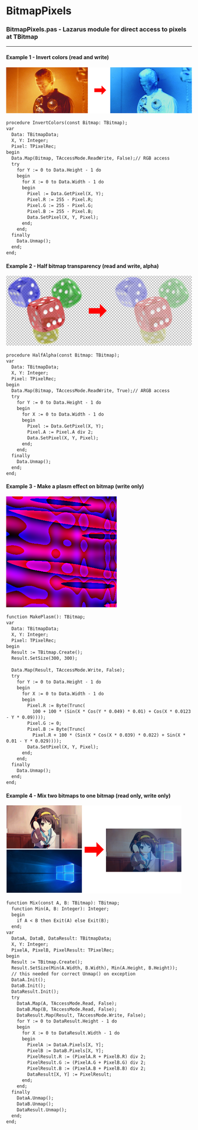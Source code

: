 # BitmapPixels
### BitmapPixels.pas  - Lazarus module for direct access to pixels at TBitmap
---
#### Example 1 - Invert colors (read and write)
![example1.png](examples/example1.png)
```delphi
procedure InvertColors(const Bitmap: TBitmap);
var
  Data: TBitmapData;
  X, Y: Integer;
  Pixel: TPixelRec;
begin
  Data.Map(Bitmap, TAccessMode.ReadWrite, False);// RGB access
  try
    for Y := 0 to Data.Height - 1 do
    begin
      for X := 0 to Data.Width - 1 do
      begin
        Pixel := Data.GetPixel(X, Y);
        Pixel.R := 255 - Pixel.R;
        Pixel.G := 255 - Pixel.G;
        Pixel.B := 255 - Pixel.B;
        Data.SetPixel(X, Y, Pixel);
      end;
    end;
  finally
    Data.Unmap();
  end;
end; 
```
#### Example 2 - Half bitmap transparency (read and write, alpha)
![example2.png](examples/example2.png)
```delphi
procedure HalfAlpha(const Bitmap: TBitmap);
var
  Data: TBitmapData;
  X, Y: Integer;
  Pixel: TPixelRec;
begin
  Data.Map(Bitmap, TAccessMode.ReadWrite, True);// ARGB access
  try
    for Y := 0 to Data.Height - 1 do
    begin
      for X := 0 to Data.Width - 1 do
      begin
        Pixel := Data.GetPixel(X, Y);
        Pixel.A := Pixel.A div 2;
        Data.SetPixel(X, Y, Pixel);
      end;
    end;
  finally
    Data.Unmap();
  end;
end; 
```
#### Example 3 - Make a plasm effect on bitmap (write only)
![example3.png](examples/example3.png)
```delphi
function MakePlasm(): TBitmap;
var
  Data: TBitmapData;
  X, Y: Integer;
  Pixel: TPixelRec;
begin
  Result := TBitmap.Create();
  Result.SetSize(300, 300);

  Data.Map(Result, TAccessMode.Write, False);
  try
    for Y := 0 to Data.Height - 1 do
    begin
      for X := 0 to Data.Width - 1 do
      begin
        Pixel.R := Byte(Trunc(
          100 + 100 * (Sin(X * Cos(Y * 0.049) * 0.01) + Cos(X * 0.0123 - Y * 0.09))));
        Pixel.G := 0;
        Pixel.B := Byte(Trunc(
          Pixel.R + 100 * (Sin(X * Cos(X * 0.039) * 0.022) + Sin(X * 0.01 - Y * 0.029))));
        Data.SetPixel(X, Y, Pixel);
      end;
    end;
  finally
    Data.Unmap();
  end;
end;
```
#### Example 4 - Mix two bitmaps to one bitmap (read only, write only)
![example4.png](examples/example4.png)
```delphi
function Mix(const A, B: TBitmap): TBitmap;
  function Min(A, B: Integer): Integer;
  begin
    if A < B then Exit(A) else Exit(B);
  end;
var
  DataA, DataB, DataResult: TBitmapData;
  X, Y: Integer;
  PixelA, PixelB, PixelResult: TPixelRec;
begin
  Result := TBitmap.Create();
  Result.SetSize(Min(A.Width, B.Width), Min(A.Height, B.Height));
  // this needed for correct Unmap() on exception
  DataA.Init();
  DataB.Init();
  DataResult.Init();
  try
    DataA.Map(A, TAccessMode.Read, False);
    DataB.Map(B, TAccessMode.Read, False);
    DataResult.Map(Result, TAccessMode.Write, False);
    for Y := 0 to DataResult.Height - 1 do
    begin
      for X := 0 to DataResult.Width - 1 do
      begin
        PixelA := DataA.Pixels[X, Y];
        PixelB := DataB.Pixels[X, Y];
        PixelResult.R := (PixelA.R + PixelB.R) div 2;
        PixelResult.G := (PixelA.G + PixelB.G) div 2;
        PixelResult.B := (PixelA.B + PixelB.B) div 2;
        DataResult[X, Y] := PixelResult;
      end;
    end;
  finally
    DataA.Unmap();
    DataB.Unmap();
    DataResult.Unmap();
  end;
end;
```
